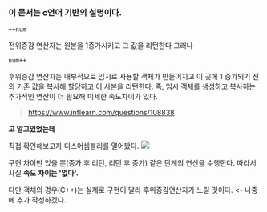 ### 이 문서는 c언어 기반의 설명이다.
```
++num
```
전위증감 연산자는 원본을 1증가시키고 그 값을 리턴한다 그러나
```
num++
```
후위증감 연산자는 내부적으로 임시로 사용할 객체가 만들어지고 이 곳에 1 증가되기 전의 기존 값을 복사해 할당하고 이 사본을 리턴한다. 즉, 임시 객체를 생성하고 복사하는 추가적인 연산이 더 필요해 미세한 속도차이가 있다.

>https://www.inflearn.com/questions/108838

**고 알고있었는데**

직접 확인해보고자 디스어셈블리를 열어봤다.
![](https://velog.velcdn.com/images/leequiett/post/08561de5-8fe1-42f3-be1a-54e991661cbe/image.png)

구현 차이만 있을 뿐(증가 후 리턴, 리턴 후 증가) 같은 단계의 연산을 수행한다.
따라서 사실 **속도 차이는 '없다'.**

다만 객체의 경우(C++)는 실제로 구현이 달라 후위증감연산자가 느릴 것이다. <- 나중에 추가 작성하겠다.
